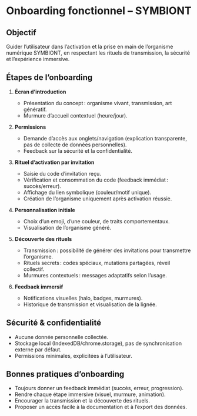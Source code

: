 # Onboarding fonctionnel – SYMBIONT

## Objectif
Guider l’utilisateur dans l’activation et la prise en main de l’organisme numérique SYMBIONT, en respectant les rituels de transmission, la sécurité et l’expérience immersive.

## Étapes de l’onboarding

1. **Écran d’introduction**
   - Présentation du concept : organisme vivant, transmission, art génératif.
   - Murmure d’accueil contextuel (heure/jour).

2. **Permissions**
   - Demande d’accès aux onglets/navigation (explication transparente, pas de collecte de données personnelles).
   - Feedback sur la sécurité et la confidentialité.

3. **Rituel d’activation par invitation**
   - Saisie du code d’invitation reçu.
   - Vérification et consommation du code (feedback immédiat : succès/erreur).
   - Affichage du lien symbolique (couleur/motif unique).
   - Création de l’organisme uniquement après activation réussie.

4. **Personnalisation initiale**
   - Choix d’un emoji, d’une couleur, de traits comportementaux.
   - Visualisation de l’organisme généré.

5. **Découverte des rituels**
   - Transmission : possibilité de générer des invitations pour transmettre l’organisme.
   - Rituels secrets : codes spéciaux, mutations partagées, réveil collectif.
   - Murmures contextuels : messages adaptatifs selon l’usage.

6. **Feedback immersif**
   - Notifications visuelles (halo, badges, murmures).
   - Historique de transmission et visualisation de la lignée.

## Sécurité & confidentialité
- Aucune donnée personnelle collectée.
- Stockage local (IndexedDB/chrome.storage), pas de synchronisation externe par défaut.
- Permissions minimales, explicitées à l’utilisateur.

## Bonnes pratiques d’onboarding
- Toujours donner un feedback immédiat (succès, erreur, progression).
- Rendre chaque étape immersive (visuel, murmure, animation).
- Encourager la transmission et la découverte des rituels.
- Proposer un accès facile à la documentation et à l’export des données. 